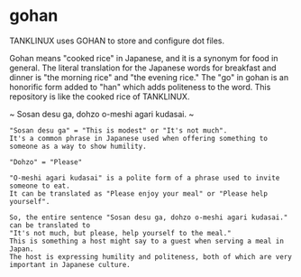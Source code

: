 # gohan

TANKLINUX uses GOHAN to store and configure dot files.

Gohan means "cooked rice" in Japanese, and it is a synonym for food in general. The literal translation for the Japanese words for breakfast and dinner is "the morning rice" and "the evening rice."
The "go" in gohan is an honorific form added to "han" which adds politeness to the word.
This repository is like the cooked rice of TANKLINUX.

~ Sosan desu ga, dohzo o-meshi agari kudasai. ~

``` Text
"Sosan desu ga" = "This is modest" or "It's not much".
It's a common phrase in Japanese used when offering something to someone as a way to show humility.

"Dohzo" = "Please"

"O-meshi agari kudasai" is a polite form of a phrase used to invite someone to eat.
It can be translated as "Please enjoy your meal" or "Please help yourself".

So, the entire sentence "Sosan desu ga, dohzo o-meshi agari kudasai." can be translated to
"It's not much, but please, help yourself to the meal."
This is something a host might say to a guest when serving a meal in Japan.
The host is expressing humility and politeness, both of which are very important in Japanese culture.
```
